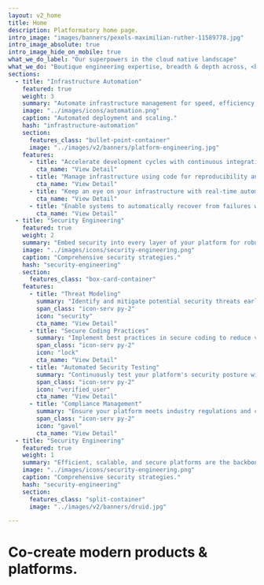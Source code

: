 ```yaml
---
layout: v2_home
title: Home
description: Platformatory home page.
intro_image: "images/banners/pexels-maximilian-ruther-11589778.jpg"
intro_image_absolute: true
intro_image_hide_on_mobile: true
what_we_do_label: "Our superpowers in the cloud native landscape"
what_we_do: "Boutique engineering expertise, breadth & depth across, <br><strong>Hyperscale Data, Event Streaming, Machine Learning and API-based connectivity</strong>."
sections:
  - title: "Infrastructure Automation"
    featured: true
    weight: 3
    summary: "Automate infrastructure management for speed, efficiency, and consistency."
    image: "../images/icons/automation.png"
    caption: "Automated deployment and scaling."
    hash: "infrastructure-automation"
    section:
      features_class: "bullet-point-container"
      image: "../images/v2/banners/platform-engineering.jpg"
    features:
      - title: "Accelerate development cycles with continuous integration and delivery."
        cta_name: "View Detail"
      - title: "Manage infrastructure using code for reproducibility and scalability."
        cta_name: "View Detail"
      - title: "Keep an eye on your infrastructure with real-time automated monitoring."
        cta_name: "View Detail"
      - title: "Enable systems to automatically recover from failures without manual intervention."
        cta_name: "View Detail"
  - title: "Security Engineering"
    featured: true
    weight: 2
    summary: "Embed security into every layer of your platform for robust protection."
    image: "../images/icons/security-engineering.png"
    caption: "Comprehensive security strategies."
    hash: "security-engineering"
    section:
      features_class: "box-card-container"
    features:
      - title: "Threat Modeling"
        summary: "Identify and mitigate potential security threats early in the development process."
        span_class: "icon-serv py-2"
        icon: "security"
        cta_name: "View Detail"
      - title: "Secure Coding Practices"
        summary: "Implement best practices in secure coding to reduce vulnerabilities."
        span_class: "icon-serv py-2"
        icon: "lock"
        cta_name: "View Detail"
      - title: "Automated Security Testing"
        summary: "Continuously test your platform's security posture with automated tools."
        span_class: "icon-serv py-2"
        icon: "verified_user"
        cta_name: "View Detail"
      - title: "Compliance Management"
        summary: "Ensure your platform meets industry regulations and compliance standards."
        span_class: "icon-serv py-2"
        icon: "gavel"
        cta_name: "View Detail"
  - title: "Security Engineering"
    featured: true
    weight: 1
    summary: "Efficient, scalable, and secure platforms are the backbone of any successful digital operation. Our platform engineering services focus on building robust, cloud-native platforms tailored to your specific needs. From infrastructure automation to CI/CD pipelines, we deliver solutions that enhance your development velocity and operational efficiency."
    image: "../images/icons/security-engineering.png"
    caption: "Comprehensive security strategies."
    hash: "security-engineering"
    section:
      features_class: "split-container"
      image: "../images/v2/banners/druid.jpg"

---
```


# Co-create modern products & platforms.

<!-- <section>
  <div id="monitor" class="theme-green">
    <div id="screen">
      <div id="crt">
        <div class="scanline"></div>
        <div class="terminal">
          ### booting platformatory 
  
          [    0.000000] Platformatory kernel version 1.0.0 (gcc 10.3.0)
  [    0.000001] Command line: BOOT_IMAGE=/boot/vmlinuz-1.0.0-generic root=UUID=platformatory ro quiet splash vt.handoff=7
  [    0.000002] initializing subsys: culture, 10x engineering, and more
  [    0.000003] initializing ordered polyglot stack: golang, rust, python, javascript, lua, c++, jvm (ugh)
  [    0.000004] starting platform stack v 4.2.....
  [    0.000005] initializing cloud-native and hybrid environments: metal, aws, gcp, azure, k8s
  [    0.000006] initializing distributed streaming subsystems: kafka, redpanda, flink, kstreams 
  [    0.000007] initializing data infra lite: duckdb, rocksdb, adf (and more)
  [    0.000008] initializing data infra at large: hudi, delta lake, trino (and more)
  [    0.000008] initializing networking & connectivity stack: envoy, kong (and more)
  [    0.000009] initializing more MAD landscape: vector databases, RAG, real-time features, time series forecasting (not exhaustive)
  [    0.000010] spawning our inner daemons: oss, community
  [    1.234567] fast init done. do whatever to continue
  
  platformatory 20.24 LTS lifeuniverseandeverything tty1
  
  guest@platformatory:~$
        </div>
      </div>
    </div>
  </div>
</section> -->

<!-- <section>
  <div class="home-slides">
    <div class="slide-left">
      <div class="tmux-header"><p>:~bash</p></div>
      <div class="content">
        <h2>Platform & Product Engineering</h2>
        <p>For enterprises, digital natives and startups</p>
      </div>
    </div>
    <div class="slide-right">
      <div class="tmux-header">
        <p>:~bash</p>
      </div>
      <div class="content">
        <h2>Platform Transformation is Hard.</h2>
        <p>
          A product is useless without a platform, or more precisely and
          accurately, a platform-less product will always be replaced by an
          equivalent platform-ized product – Steve Yegge
        </p>
        <img
          src="/images/v2/plf-value.png"
          alt="Platform & Product Engineering"
        />
      </div>
    </div>
  </div>
</section>

<section>
  <div class="home-slides">
    <div class="slide-left">
      <div class="tmux-header"><p>:~bash</p></div>
      <div class="content">
        <h2>Intelligent and real-time</h2>
        <p>With vertical flavour</p>
      </div>
    </div>
    <div class="slide-right">
      <div class="tmux-header"><p>:~bash</p></div>
    </div>
  </div>
</section>

<section>
  <div class="home-slides">
    <div class="slide-left">
      <div class="tmux-header"><p>:~bash</p></div>
      <div class="content">
        <h2>Delivered with 99.9pc field Expertise</h2>
        <p>On ubiquitous platform interfaces</p>
      </div>
    </div>
    <div class="slide-right">
      <div class="tmux-header"><p>:~bash</p></div>
    </div>
  </div>
</section>

<section>
  <div class="home-slides">
    <div class="slide-left">
      <div class="tmux-header"><p>:~bash</p></div>
      <div class="content">
        <h2>One pizza SWAT teams</h2>
        <p></p>
      </div>
    </div>
    <div class="slide-right">
      <div class="tmux-header"><p>:~bash</p></div>
    </div>
  </div>
</section>

<section>
  <div class="home-slides">
    <div class="slide-left">
      <div class="tmux-header"><p>:~bash</p></div>
      <div class="content">
        <h2>./build –with-culture</h2>
        <p></p>
      </div>
    </div>
    <div class="slide-right">
      <div class="tmux-header"><p>:~bash</p></div>
    </div>
  </div>
</section> -->
